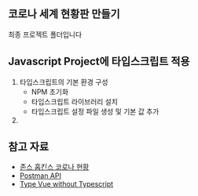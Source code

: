 ## 코로나 세계 현황판 만들기

최종 프로젝트 폴더입니다

## Javascript Project에 타입스크립트 적용

1. 타입스크립트의 기본 환경 구성
    - NPM 초기화
    - 타입스크립트 라이브러리 설치
    - 타입스크립트 설정 파일 생성 및 기본 값 추가
2.

## 참고 자료

-   [존스 홉킨스 코로나 현황](https://www.arcgis.com/apps/opsdashboard/index.html#/bda7594740fd40299423467b48e9ecf6)
-   [Postman API](https://documenter.getpostman.com/view/10808728/SzS8rjbc?version=latest#27454960-ea1c-4b91-a0b6-0468bb4e6712)
-   [Type Vue without Typescript](https://blog.usejournal.com/type-vue-without-typescript-b2b49210f0b)
